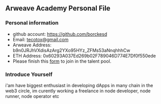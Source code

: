 ## Arweave Academy Personal File

### Personal information

- github account: https://github.com/borckesd
- Email: tecotox@gmail.com
- Arweave Address: b9n0JRJhVXdisAzArg2YXo95HYz_ZFMs53aNnqhhhCw
- ETH Address: 0x60293A037Ed269b02F789046D774E7Df0f550ede
- Please finish this [form](https://docs.google.com/forms/d/e/1FAIpQLSfWA5fIIcBgmRppm3jNz5vmf9Mai_QMVil-2pO4r7YKn_Zhtw/viewform?usp=sf_link) to join in the talent pool.

### Introduce Yourself
 i'am have biggest enthusiast in developing dApps in many chain in the web3 circle, im curently working a freelance in node developer, node runner, node operator etc